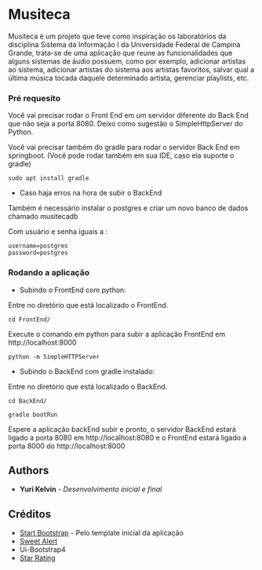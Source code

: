 # Musiteca
   Musiteca é um projeto que teve como inspiração os laboratórios da disciplina Sistema da Informação I da Universidade Federal de Campina Grande,
trata-se de uma aplicação que reune as funcionalidades que alguns sistemas de áudio possuem, como por exemplo,
adicionar artistas ao sistema, adicionar artistas do sistema aos artistas favoritos,
salvar qual a última música tocada daquele determinado artista, gerenciar playlists, etc.

### Pré requesito
Você vai precisar rodar o Front End em um servidor diferente do Back End que não seja a porta 8080.
Deixo como sugestão o SimpleHttpServer do Python.

Você vai precisar também do gradle para rodar o servidor Back End em springboot. (Você pode rodar também em sua IDE, caso ela suporte o gradle)
```
sudo apt install gradle
```

* Caso haja erros na hora de subir o BackEnd

Também é necessário instalar o postgres e criar um novo banco de dados chamado musitecadb

Com usuário e senha iguais a :

```
username=postgres
password=postgres
```


### Rodando a aplicação

* Subindo o FrontEnd com python:

Entre no diretório que está localizado o FrontEnd.

```
cd FrontEnd/
```

Execute o comando em python para subir a aplicação FrontEnd em http://localhost:8000

```
python -m SimpleHTTPServer
```

* Subindo o BackEnd com gradle instalado:

Entre no diretório que está localizado o BackEnd.

```
cd BackEnd/
```

```
gradle bootRun
```

Espere a aplicação backEnd subir e pronto, o servidor BackEnd estará ligado a porta 8080 em http://localhost:8080 e o FrontEnd estará ligado a porta 8000 do http://localhost:8000



## Authors

* **Yuri Kelvin** - *Desenvolvimento inicial e final*

## Créditos
* [Start Bootstrap](https://startbootstrap.com/) - Pelo template inicial da aplicação
* [Sweet Alert](https://sweetalert.js.org/)
* Ui-Bootstrap4
* [Star Rating](http://plugins.krajee.com/star-rating)
